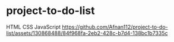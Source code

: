 ﻿# project-to-do-list
  HTML
  CSS
  JavaScript
https://github.com/Afnan112/project-to-do-list/assets/130868488/84f968fa-2eb2-428c-b7d4-138bc1b7335c

